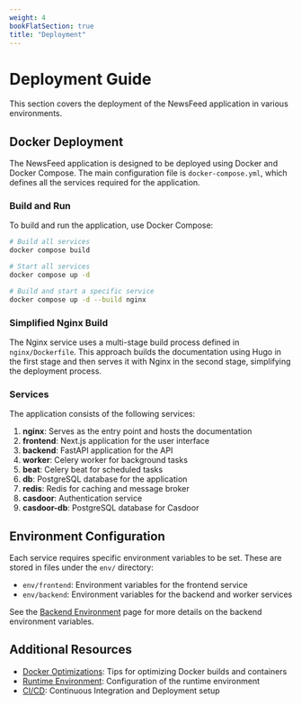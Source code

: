 ```yaml
---
weight: 4
bookFlatSection: true
title: "Deployment"
---
```


# Deployment Guide

This section covers the deployment of the NewsFeed application in various environments.

## Docker Deployment

The NewsFeed application is designed to be deployed using Docker and Docker Compose. The main configuration file is `docker-compose.yml`, which defines all the services required for the application.

### Build and Run

To build and run the application, use Docker Compose:

```bash
# Build all services
docker compose build

# Start all services
docker compose up -d

# Build and start a specific service
docker compose up -d --build nginx
```

### Simplified Nginx Build

The Nginx service uses a multi-stage build process defined in `nginx/Dockerfile`. This approach builds the documentation using Hugo in the first stage and then serves it with Nginx in the second stage, simplifying the deployment process.

### Services

The application consists of the following services:

1. **nginx**: Serves as the entry point and hosts the documentation
2. **frontend**: Next.js application for the user interface
3. **backend**: FastAPI application for the API
4. **worker**: Celery worker for background tasks
5. **beat**: Celery beat for scheduled tasks
6. **db**: PostgreSQL database for the application
7. **redis**: Redis for caching and message broker
8. **casdoor**: Authentication service
9. **casdoor-db**: PostgreSQL database for Casdoor

## Environment Configuration

Each service requires specific environment variables to be set. These are stored in files under the `env/` directory:

- `env/frontend`: Environment variables for the frontend service
- `env/backend`: Environment variables for the backend and worker services

See the [Backend Environment](./backend-environment) page for more details on the backend environment variables.

## Additional Resources

- [Docker Optimizations](./docker-optimizations): Tips for optimizing Docker builds and containers
- [Runtime Environment](./runtime-environment): Configuration of the runtime environment
- [CI/CD](./ci-cd): Continuous Integration and Deployment setup
